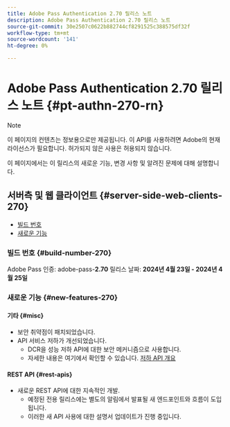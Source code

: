 ```yaml
---
title: Adobe Pass Authentication 2.70 릴리스 노트
description: Adobe Pass Authentication 2.70 릴리스 노트
source-git-commit: 30e2507c0622b882744cf8291525c388575df32f
workflow-type: tm+mt
source-wordcount: '141'
ht-degree: 0%

---
```


# Adobe Pass Authentication 2.70 릴리스 노트 {#pt-authn-270-rn}

>[!NOTE]
>
>이 페이지의 컨텐츠는 정보용으로만 제공됩니다. 이 API를 사용하려면 Adobe의 현재 라이선스가 필요합니다. 허가되지 않은 사용은 허용되지 않습니다.

이 페이지에서는 이 릴리스의 새로운 기능, 변경 사항 및 알려진 문제에 대해 설명합니다.

## 서버측 및 웹 클라이언트 {#server-side-web-clients-270}

* [빌드 번호](#build-number-270)
* [새로운 기능](#new-features-270)

### 빌드 번호 {#build-number-270}

Adobe Pass 인증: adobe-pass-**2.70**
릴리스 날짜: **2024년 4월 23일 - 2024년 4월 25일**

### 새로운 기능 {#new-features-270}

#### 기타 {#misc}

* 보안 취약점이 패치되었습니다.
* API 서비스 저하가 개선되었습니다.
   * DCR을 성능 저하 API에 대한 보안 메커니즘으로 사용합니다.
   * 자세한 내용은 여기에서 확인할 수 있습니다. [저하 API 개요](degradation-api-overview.md)

#### REST API {#rest-apis}

* 새로운 REST API에 대한 지속적인 개발.
   * 예정된 전용 릴리스에는 별도의 알림에서 발표될 새 엔드포인트와 흐름이 도입됩니다.
   * 이러한 새 API 사용에 대한 설명서 업데이트가 진행 중입니다.
